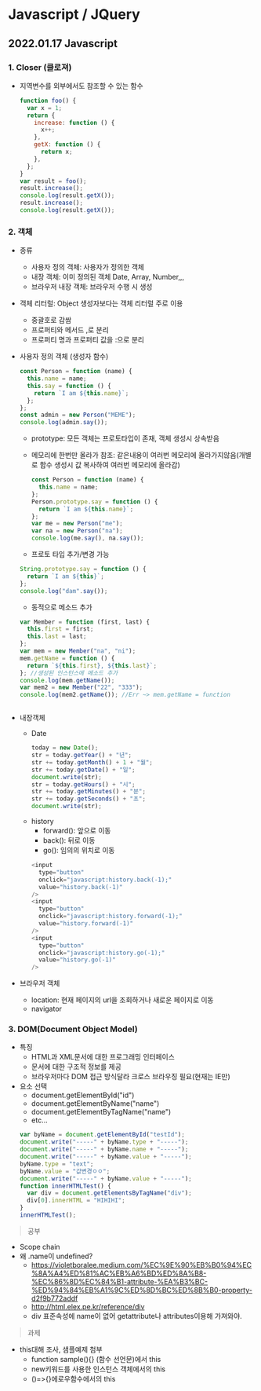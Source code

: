 # Javascript / JQuery

## 2022.01.17 Javascript

### 1. Closer (클로져)

- 지역변수를 외부에서도 참조할 수 있는 함수
  ```javascript
  function foo() {
    var x = 1;
    return {
      increase: function () {
        x++;
      },
      getX: function () {
        return x;
      },
    };
  }
  var result = foo();
  result.increase();
  console.log(result.getX());
  result.increase();
  console.log(result.getX());
  ```

### 2. 객체

- 종류
  - 사용자 정의 객체: 사용자가 정의한 객체
  - 내장 객체: 이미 정의된 객체 Date, Array, Number,,,
  - 브라우저 내장 객체: 브라우저 수행 시 생성
- 객체 리터럴: Object 생성자보다는 객체 리터럴 주로 이용
  - 중괄호로 감쌈
  - 프로퍼티와 메서드 ,로 분리
  - 프로퍼티 명과 프로퍼티 값을 :으로 분리
- 사용자 정의 객체 (생성자 함수)

  ```javascript
  const Person = function (name) {
    this.name = name;
    this.say = function () {
      return `I am ${this.name}`;
    };
  };
  const admin = new Person("MEME");
  console.log(admin.say());
  ```

  - prototype: 모든 객체는 프로토타입이 존재, 객체 생성시 상속받음
  - 메모리에 한번만 올라가 참조: 같은내용이 여러번 메모리에 올라가지않음(개별로 함수 생성시 값 복사하여 여러번 메모리에 올라감)

    ```javascript
    const Person = function (name) {
      this.name = name;
    };
    Person.prototype.say = function () {
      return `I am ${this.name}`;
    };
    var me = new Person("me");
    var na = new Person("na");
    console.log(me.say(), na.say());
    ```

  - 프로토 타입 추가/변경 가능

  ```javascript
  String.prototype.say = function () {
    return `I am ${this}`;
  };
  console.log("dam".say());
  ```

  - 동적으로 메소드 추가

  ```javascript
  var Member = function (first, last) {
    this.first = first;
    this.last = last;
  };
  var mem = new Member("na", "ni");
  mem.getName = function () {
    return `${this.first}, ${this.last}`;
  }; //생성된 인스턴스에 메소드 추가
  console.log(mem.getName());
  var mem2 = new Member("22", "333");
  console.log(mem2.getName()); //Err ~> mem.getName = function
  ```

  ```

  ```

- 내장객체
  - Date
    ```javascript
    today = new Date();
    str = today.getYear() + "년";
    str += today.getMonth() + 1 + "월";
    str += today.getDate() + "일";
    document.write(str);
    str = today.getHours() + "시";
    str += today.getMinutes() + "분";
    str += today.getSeconds() + "초";
    document.write(str);
    ```
  - history
    - forward(): 앞으로 이동
    - back(): 뒤로 이동
    - go(): 임의의 위치로 이동
    ```javascript
    <input
      type="button"
      onclick="javascript:history.back(-1);"
      value="history.back(-1)"
    />
    <input
      type="button"
      onclick="javascript:history.forward(-1);"
      value="history.forward(-1)"
    />
    <input
      type="button"
      onclick="javascript:history.go(-1);"
      value="history.go(-1)"
    />
    ```
- 브라우저 객체
  - location: 현재 페이지의 url을 조회하거나 새로운 페이지로 이동
  - navigator

### 3. DOM(Document Object Model)

- 특징
  - HTML과 XML문서에 대한 프로그래밍 인터페이스
  - 문서에 대한 구조적 정보를 제공
  - 브라우저마다 DOM 접근 방식달라 크로스 브라우징 필요(현재는 IE만)
- 요소 선택
  - document.getElementById("id")
  - document.getElementByName("name")
  - document.getElementByTagName("name")
  - etc...
  ```javascript
  var byName = document.getElementById("testId");
  document.write("-----" + byName.type + "-----");
  document.write("-----" + byName.name + "-----");
  document.write("-----" + byName.value + "-----");
  byName.type = "text";
  byName.value = "값변경ㅇㅇ";
  document.write("-----" + byName.value + "-----");
  function innerHTMLTest() {
    var div = document.getElementsByTagName("div");
    div[0].innerHTML = "HIHIHI";
  }
  innerHTMLTest();
  ```

> 공부

- Scope chain
- 왜 .name이 undefined?
  - https://violetboralee.medium.com/%EC%9E%90%EB%B0%94%EC%8A%A4%ED%81%AC%EB%A6%BD%ED%8A%B8-%EC%86%8D%EC%84%B1-attribute-%EA%B3%BC-%ED%94%84%EB%A1%9C%ED%8D%BC%ED%8B%B0-property-d2f9b772addf
  - http://html.elex.pe.kr/reference/div
  - div 표준속성에 name이 없어 getattribute나 attributes이용해 가져와야.

> 과제

- this대해 조사, 샘플예제 첨부
  - function sample(){} (함수 선언문)에서 this
  - new키워드를 사용한 인스턴스 객체에서의 this
  - ()=>{}에로우함수에서의 this
